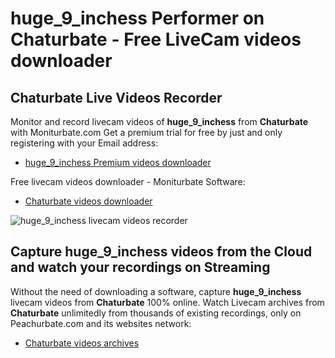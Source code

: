 # huge_9_inchess Performer on Chaturbate - Free LiveCam videos downloader

## Chaturbate Live Videos Recorder

Monitor and record livecam videos of **huge_9_inchess** from **Chaturbate** with Moniturbate.com
Get a premium trial for free by just and only registering with your Email address:
* [huge_9_inchess Premium videos downloader](https://moniturbate.com/request-demo-licence-key.html)

Free livecam videos downloader - Moniturbate Software:
* [Chaturbate videos downloader](https://moniturbate.com/moniturbate-download-software.html)

![huge_9_inchess livecam videos recorder](https://peachurnet.com/templates/moniturbate-software.png)


## Capture huge_9_inchess videos from the Cloud and watch your recordings on Streaming

Without the need of downloading a software, capture **huge_9_inchess** livecam videos from **Chaturbate** 100% online.
Watch Livecam archives from **Chaturbate** unlimitedly from thousands of existing recordings, only on Peachurbate.com and its websites network:
* [Chaturbate videos archives](https://peachurnet.com/)